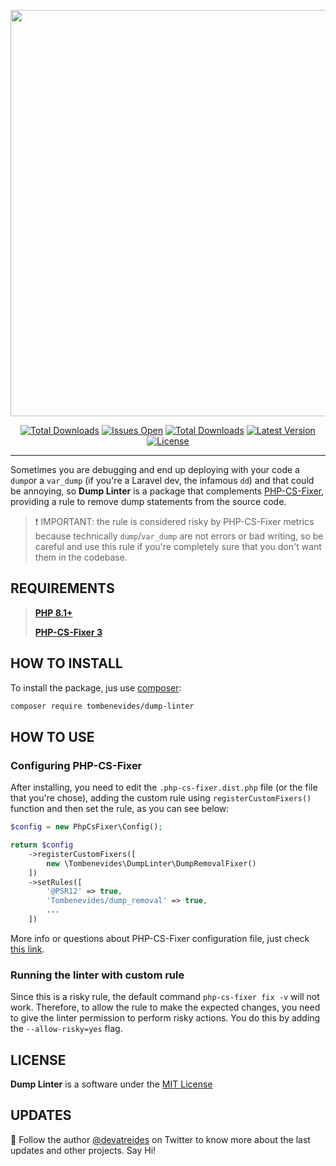 <p align="center"><a href="https://github.com/tombenevides" target="_blank"><img src="https://banners.beyondco.de/Dump%20Linter.png?theme=light&packageManager=composer+require&packageName=tombenevides%2Fdump-linter&pattern=architect&style=style_1&description=Custom+PHP-CS-Fixer+rule+to+remove+dump+statements&md=1&showWatermark=0&fontSize=100px&images=sparkles" width="650"></a></p>

<p align="center">
  <a href="https://github.com/tombenevides/dump-linter/actions"><img alt="Total Downloads" src="https://github.com/tombenevides/dump-linter/actions/workflows/tests.yml/badge.svg?branch=main"></a>
  <a href="https://github.com/tombenevides/dump-linter/issues"><img alt="Issues Open" src="https://img.shields.io/github/issues/tombenevides/dump-linter"></a>
  <a href="https://packagist.org/packages/tombenevides/dump-linter"><img alt="Total Downloads" src="https://img.shields.io/packagist/dt/tombenevides/dump-linter"></a>
  <a href="https://packagist.org/packages/tombenevides/dump-linter"><img alt="Latest Version" src="https://img.shields.io/packagist/v/tombenevides/dump-linter"></a>
  <a href="https://packagist.org/packages/tombenevides/dump-linter"><img alt="License" src="https://img.shields.io/packagist/l/tombenevides/dump-linter"></a>
</p>

---

Sometimes you are debugging and end up deploying with your code a `dump`or a `var_dump` (if you're a Laravel dev, the infamous `dd`) and that could be annoying, so **Dump Linter** is a package that complements [PHP-CS-Fixer](https://github.com/PHP-CS-Fixer/PHP-CS-Fixer), providing a rule to remove dump statements from the source code.

> ❗ IMPORTANT:  the rule is considered risky by PHP-CS-Fixer metrics because technically `dump`/`var_dump` are not errors or bad writing, so be careful and use this rule if you're completely sure that you don't want them in the codebase.

## REQUIREMENTS

> **[PHP 8.1+](https://www.php.net/releases/)**
>
> **[PHP-CS-Fixer 3](https://github.com/PHP-CS-Fixer/PHP-CS-Fixer)**

## HOW TO INSTALL

To install the package, jus use [composer](https://getcomposer.org):

```bash
composer require tombenevides/dump-linter
```

## HOW TO USE


### Configuring PHP-CS-Fixer

After installing, you need to edit the `.php-cs-fixer.dist.php` file (or the file that you're chose), adding the custom rule using `registerCustomFixers()` function and then set the rule, as you can see below:

```php
$config = new PhpCsFixer\Config();

return $config
    ->registerCustomFixers([
        new \Tombenevides\DumpLinter\DumpRemovalFixer()
    ])
    ->setRules([
        '@PSR12' => true,
        'Tombenevides/dump_removal' => true,
        ...
    ])
```

More info or questions about PHP-CS-Fixer configuration file, just check [this link](https://github.com/PHP-CS-Fixer/PHP-CS-Fixer/blob/master/doc/config.rst).

### Running the linter with custom rule

Since this is a risky rule, the default command `php-cs-fixer fix -v` will not work. Therefore, to allow the rule to make the expected changes, you need to give the linter permission to perform risky actions. You do this by adding the `--allow-risky=yes` flag.

## LICENSE

**Dump Linter** is a software under the [MIT License](LICENSE)

## UPDATES

👋 Follow the author [@devatreides](https://twitter.com/tongedev) on Twitter to know more about the last updates and other projects. Say Hi!
